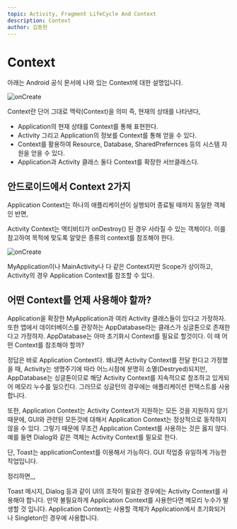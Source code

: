 ```yaml
---
topic: Activity, Fragment LifeCycle And Context
description: Context
author: 김동현
---
```


# Context

아래는 Android 공식 문서에 나와 있는 Context에 대한 설명입니다.

![onCreate](https://github.com/net772/Study/blob/main/1.%20Activity,%20Fragment%20LifeCycle%20And%20Context/donghyun/preview/ContextDescription.png?raw=true)

Context란 단어 그대로 맥락(Context)을 의미 즉, 현재의 상태를 나타낸다,

- Application의 현재 상태를 Context를 통해 표현한다.
- Activity 그리고 Application의 정보를 Context를 통해 얻을 수 있다.
- Context를 활용하여 Resource, Database, SharedPrefernces 등의 시스템 자원을 얻을 수 있다.
- Application과 Activity 클래스 둘다 Context를 확장한 서브클래스다.


## 안드로이드에서 Context 2가지

Application Context는 하나의 애플리케이션이 실행되어 종료될 때까지 동일한 객체인 반면,

Activity Context는 액티비티가 onDestroy() 된 경우 사라질 수 있는 객체이다. 이를 참고하여 목적에 맞도록 알맞은 종류의 context를 참조해야 한다.

![onCreate](https://github.com/net772/Study/blob/main/1.%20Activity,%20Fragment%20LifeCycle%20And%20Context/donghyun/preview/Context.png?raw=true)


MyApplication이나 MainActivity나 다 같은 Context지만 Scope가 상이하고, Activity의 경우 Application Context를 참조할 수 있다.

 
## 어떤 Context를 언제 사용해야 할까?
Application을 확장한 MyApplication과 여러 Activity 클래스들이 있다고 가정하자. 또한 앱에서 데이터베이스를 관장하는 AppDatabase라는 클래스가 싱글톤으로 존재한다고 가정하자. AppDatabase는 아마 초기화시 Context를 필요로 할것이다. 이 때 어떤 Context를 참조해야 할까?

 

정답은 바로 Application Context다. 왜냐면 Activity Context를 전달 한다고 가정했을 때, Activity는 생명주기에 따라 어느시점에 분명히 소멸(Destryed)되지만, AppDatabase는 싱글톤이므로 해당 Activity Context를 지속적으로 참조하고 있게되어 메모리 누수를 일으킨다. 그러므로 싱글턴의 경우에는 애플리케이션 컨택스트를 사용합니다.

 

또한, Application Context는 Activity Context가 지원하는 모든 것을 지원하지 않기 때문에, GUI와 관련된 모든것에 대해서 Application Context는 정상적으로 동작하지 않을 수 있다. 그렇기 때문에 무조건 Application Context를 사용하는 것은 옳지 않다. 예를 들면 Dialog와 같은 객체는 Activity Context를 필요로 한다.

단, Toast는 applicationContext를 이용해서 가능하다. GUI 작업중 유일하게 가능한 작업입니다.


정리하면,,,

Toast 메시지, Dialog 등과 같이 UI의 조작이 필요한 경우에는 Activity Context를 사용해야 합니다. 만약 불필요하게 Application Context를 사용한다면 메모리 누수가 발생할 것 입니다. Application Context는 사용할 객체가 Application에서 초기화되거나 Singleton인 경우에 사용합니다. 
